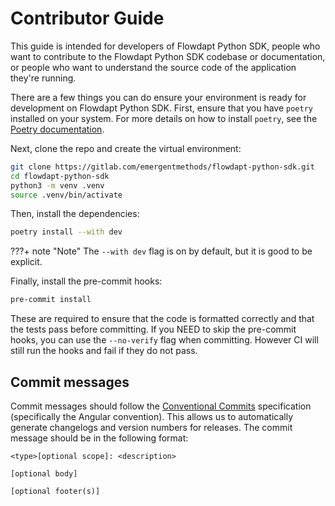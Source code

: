 # Contributor Guide

This guide is intended for developers of Flowdapt Python SDK, people who want to contribute to the Flowdapt Python SDK codebase or documentation, or people who want to understand the source code of the application they're running.

There are a few things you can do ensure your environment is ready for development on Flowdapt Python SDK. First, ensure that you have `poetry` installed on your system. For more details on how to install `poetry`, see the [Poetry documentation](https://python-poetry.org/docs/#installation).

Next, clone the repo and create the virtual environment:

```bash
git clone https://gitlab.com/emergentmethods/flowdapt-python-sdk.git
cd flowdapt-python-sdk
python3 -m venv .venv
source .venv/bin/activate
```

Then, install the dependencies:

```bash
poetry install --with dev
```

???+ note "Note"
    The `--with dev` flag is on by default, but it is good to be explicit.

Finally, install the pre-commit hooks:

```bash
pre-commit install
```

These are required to ensure that the code is formatted correctly and that the tests pass before committing. If you NEED to skip the pre-commit hooks, you can use the `--no-verify` flag when committing. However CI will still run the hooks and fail if they do not pass.

## Commit messages

Commit messages should follow the [Conventional Commits](https://www.conventionalcommits.org/en/v1.0.0/) specification (specifically the Angular convention). This allows us to automatically generate changelogs and version numbers for releases. The commit message should be in the following format:

```
<type>[optional scope]: <description>

[optional body]

[optional footer(s)]
```